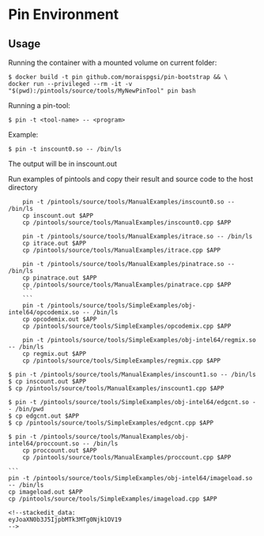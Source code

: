 # Pin Environment

## Usage
Running the container with a mounted volume on current folder:
```
$ docker build -t pin github.com/moraispgsi/pin-bootstrap && \
docker run --privileged --rm -it -v "$(pwd):/pintools/source/tools/MyNewPinTool" pin bash
```

Running a pin-tool:
```
$ pin -t <tool-name> -- <program>
```

Example:
```
$ pin -t inscount0.so -- /bin/ls
```

The output will be in inscount.out

Run examples of pintools and copy their result and source code to the host directory

```
	pin -t /pintools/source/tools/ManualExamples/inscount0.so -- /bin/ls
	cp inscount.out $APP
	cp /pintools/source/tools/ManualExamples/inscount0.cpp $APP
```

```	
	pin -t /pintools/source/tools/ManualExamples/itrace.so -- /bin/ls
	cp itrace.out $APP
	cp /pintools/source/tools/ManualExamples/itrace.cpp $APP
```
	
```
	pin -t /pintools/source/tools/ManualExamples/pinatrace.so -- /bin/ls
	cp pinatrace.out $APP
	cp /pintools/source/tools/ManualExamples/pinatrace.cpp $APP
	```
	```
	pin -t /pintools/source/tools/SimpleExamples/obj-intel64/opcodemix.so -- /bin/ls
	cp opcodemix.out $APP
	cp /pintools/source/tools/SimpleExamples/opcodemix.cpp $APP
```
```
	pin -t /pintools/source/tools/SimpleExamples/obj-intel64/regmix.so -- /bin/ls
	cp regmix.out $APP
	cp /pintools/source/tools/SimpleExamples/regmix.cpp $APP
```
```
$ pin -t /pintools/source/tools/ManualExamples/inscount1.so -- /bin/ls
$ cp inscount.out $APP
$ cp /pintools/source/tools/ManualExamples/inscount1.cpp $APP
```
	
```
$ pin -t /pintools/source/tools/SimpleExamples/obj-intel64/edgcnt.so -- /bin/pwd 
$ cp edgcnt.out $APP
$ cp /pintools/source/tools/SimpleExamples/edgcnt.cpp $APP
```

```
$ pin -t /pintools/source/tools/ManualExamples/obj-intel64/proccount.so -- /bin/ls
	cp proccount.out $APP
	cp /pintools/source/tools/ManualExamples/proccount.cpp $APP
```
	```
	pin -t /pintools/source/tools/SimpleExamples/obj-intel64/imageload.so -- /bin/ls
	cp imageload.out $APP
	cp /pintools/source/tools/SimpleExamples/imageload.cpp $APP
```
<!--stackedit_data:
eyJoaXN0b3J5IjpbMTk3MTg0Njk1OV19
-->